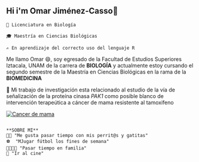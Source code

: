 ## Hi i'm Omar Jiménez-Casso👋


```
🌱 Licenciatura en Biología

🎓 Maestría en Ciencias Biológicas 

✍️ En aprendizaje del correcto uso del lenguaje R

```
Me llamo Omar 😄, soy egresado de la Facultad de Estudios Superiores Iztacala, UNAM de la carrera de **BIOLOGÍA** y actualmente estoy cursando el segundo semestre de la Maestría en Ciencias Biológicas en la rama de la **BIOMEDICINA** 

🤔 Mi trabajo de investigación esta relacionado al estudio de la vía de señalización de la proteína cinasa *PAK1* como posible blanco de intervención terapeútica a cáncer de mama resistente al tamoxifeno 


[![Cancer de mama](https://encrypted-tbn0.gstatic.com/images?q=tbn:ANd9GcQuph7elyIWkcSayHUw9M9eLQqW7WKfscn_EA&s)](https://encrypted-tbn0.gstatic.com/images?q=tbn:ANd9GcQuph7elyIWkcSayHUw9M9eLQqW7WKfscn_EA&s)

```
                                                                **SOBRE MI**
🐶😺 "Me gusta pasar tiempo con mis perrit@s y gatitas"
⚽  "MJugar fútbol los fines de semana"
👨‍👩‍👦‍👦 "Pasar tiempo en familia"
👻 "Ir al cine"
```


<!--
**omar971812-lgtm/omar971812-lgtm** is a ✨ _special_ ✨ repository because its `README.md` (this file) appears on your GitHub profile.

Here are some ideas to get you started:

- 🔭 I’m currently working on ...
- 🌱 I’m currently learning ...
- 👯 I’m looking to collaborate on ...
- 🤔 I’m looking for help with ...
- 💬 Ask me about ...
- 📫 How to reach me: ...
- 😄 Pronouns: ...
- ⚡ Fun fact: ...
-->
